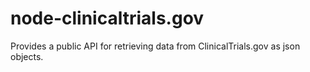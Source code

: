 # node-clinicaltrials.gov
Provides a public API for retrieving data from ClinicalTrials.gov as json objects.
